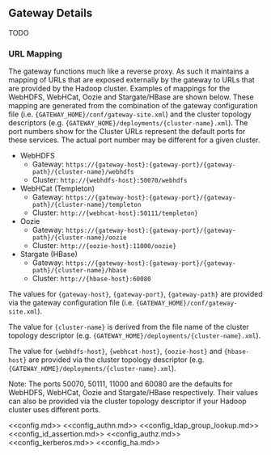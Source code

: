 <!---
   Licensed to the Apache Software Foundation (ASF) under one or more
   contributor license agreements.  See the NOTICE file distributed with
   this work for additional information regarding copyright ownership.
   The ASF licenses this file to You under the Apache License, Version 2.0
   (the "License"); you may not use this file except in compliance with
   the License.  You may obtain a copy of the License at

       http://www.apache.org/licenses/LICENSE-2.0

   Unless required by applicable law or agreed to in writing, software
   distributed under the License is distributed on an "AS IS" BASIS,
   WITHOUT WARRANTIES OR CONDITIONS OF ANY KIND, either express or implied.
   See the License for the specific language governing permissions and
   limitations under the License.
--->

## Gateway Details ##

TODO

### URL Mapping ###

The gateway functions much like a reverse proxy.
As such it maintains a mapping of URLs that are exposed externally by the gateway to URLs that are provided by the Hadoop cluster.
Examples of mappings for the WebHDFS, WebHCat, Oozie and Stargate/HBase are shown below.
These mapping are generated from the combination of the gateway configuration file (i.e. `{GATEWAY_HOME}/conf/gateway-site.xml`) and the cluster topology descriptors (e.g. `{GATEWAY_HOME}/deployments/{cluster-name}.xml`).
The port numbers show for the Cluster URLs represent the default ports for these services.
The actual port number may be different for a given cluster.

* WebHDFS
    * Gateway: `https://{gateway-host}:{gateway-port}/{gateway-path}/{cluster-name}/webhdfs`
    * Cluster: `http://{webhdfs-host}:50070/webhdfs`
* WebHCat (Templeton)
    * Gateway: `https://{gateway-host}:{gateway-port}/{gateway-path}/{cluster-name}/templeton`
    * Cluster: `http://{webhcat-host}:50111/templeton}`
* Oozie
    * Gateway: `https://{gateway-host}:{gateway-port}/{gateway-path}/{cluster-name}/oozie`
    * Cluster: `http://{oozie-host}:11000/oozie}`
* Stargate (HBase)
    * Gateway: `https://{gateway-host}:{gateway-port}/{gateway-path}/{cluster-name}/hbase`
    * Cluster: `http://{hbase-host}:60080`

The values for `{gateway-host}`, `{gateway-port}`, `{gateway-path}` are provided via the gateway configuration file (i.e. `{GATEWAY_HOME}/conf/gateway-site.xml`).

The value for `{cluster-name}` is derived from the file name of the cluster topology descriptor (e.g. `{GATEWAY_HOME}/deployments/{cluster-name}.xml`).

The value for `{webhdfs-host}`, `{webhcat-host}`, `{oozie-host}` and `{hbase-host}` are provided via the cluster topology descriptor (e.g. `{GATEWAY_HOME}/deployments/{cluster-name}.xml`).

Note: The ports 50070, 50111, 11000 and 60080 are the defaults for WebHDFS, WebHCat, Oozie and Stargate/HBase respectively.
Their values can also be provided via the cluster topology descriptor if your Hadoop cluster uses different ports.

<<config.md>>
<<config_authn.md>>
<<config_ldap_group_lookup.md>>
<<config_id_assertion.md>>
<<config_authz.md>>
<<config_kerberos.md>>
<<config_ha.md>>

